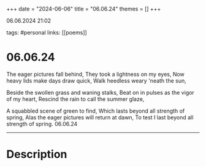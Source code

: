 +++
date = "2024-06-06"
title = "06.06.24"
themes = []
+++

06.06.2024 21:02

tags: #personal
links: [[poems]]

# 06.06.24

The eager pictures fall behind,
They took a lightness on my eyes,
Now heavy lids make days draw quick,
Walk heedless weary 'neath the sun,

Beside the swollen grass and waning stalks,
Beat on in pulses as the vigor of my heart,
Rescind the rain to call the summer glaze,

A squabbled scene of green to find,
Which lasts beyond all strength of spring,
Alas the eager pictures will return at dawn,
To test I last beyond all strength of spring.
06.06.24

---

# Description

